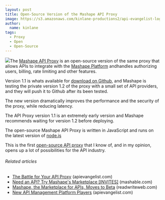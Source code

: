 ```yaml
---
layout: post
title: Open-Source Version of the Mashape API Proxy
image: https://s3.amazonaws.com/kinlane-productions2/api-evangelist-logos/api-evangelist-butterfly-vertical.png
author:
  name: kinlane
tags:
  - Proxy
  - Open
  - Open-Source
---
```

[![](http://kinlane-productions2.s3.amazonaws.com/api-service-providers/mashape-logo.png)](http://www.mashape.com/)The [Mashape API Proxy](https://github.com/Mashaper/Mashape-API-Proxy "Mashape API Proxy") is an open-source version of the same proxy that allows APIs to integrate with the [Mashape Platform](http://www.mashape.com/ "Mashape Platform") andhandles authorizing users, billing, rate limiting and other features.

Version 1.1 is whats available for [download on Github](https://github.com/Mashaper/Mashape-API-Proxy "download on Github"), and Mashape is testing the private version 1.2 of the proxy with a small set of API providers, and they will push it to Github after its been tested.

The new version dramatically improves the performance and the security of the proxy, while reducing latency.

The API Proxy version 1.1 is an extremely early version and Mashape recommends waiting for version 1.2 before deploying.

The open-source Mashape API Proxy is written in JavaScript and runs on the latest version of [node.js](http://nodejs.org/ "node.js")

This is the first [open-source API proxy](https://github.com/Mashaper/Mashape-API-Proxy "open-source API proxy") that I know of, and in my opinion, opens up a lot of possibilities for the API industry.

###### Related articles

*   [The Battle for Your API Proxy](http://apievangelist.com/2011/06/11/the-battle-for-your-api-proxy/) (apievangelist.com)
*   [Need an API? Try Mashape's Marketplace \[INVITES\]](http://mashable.com/2011/06/02/mashape/) (mashable.com)
*   [Mashape, the Marketplace for APIs, Moves to Beta](http://www.readwriteweb.com/hack/2011/06/mashape-the-marketplace-for-ap.php) (readwriteweb.com)
*   [New API Management Platform Players](http://apievangelist.com/2011/06/17/new-api-management-platform-players/) (apievangelist.com)